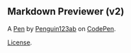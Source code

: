 Markdown Previewer (v2)
-----------------------


A [Pen](https://codepen.io/Penguin123ab/pen/WNwQJdz) by [Penguin123ab](https://codepen.io/Penguin123ab) on [CodePen](https://codepen.io).

[License](https://codepen.io/Penguin123ab/pen/WNwQJdz/license).